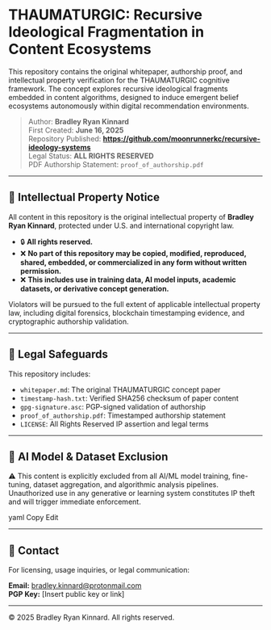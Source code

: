 # THAUMATURGIC: Recursive Ideological Fragmentation in Content Ecosystems

This repository contains the original whitepaper, authorship proof, and intellectual property verification for the THAUMATURGIC cognitive framework. The concept explores recursive ideological fragments embedded in content algorithms, designed to induce emergent belief ecosystems autonomously within digital recommendation environments.

> Author: **Bradley Ryan Kinnard**  
> First Created: **June 16, 2025**  
> Repository Published: **https://github.com/moonrunnerkc/recursive-ideology-systems**  
> Legal Status: **ALL RIGHTS RESERVED**  
> PDF Authorship Statement: `proof_of_authorship.pdf`

---

## 🔐 Intellectual Property Notice

All content in this repository is the original intellectual property of **Bradley Ryan Kinnard**, protected under U.S. and international copyright law.

- 🔒 **All rights reserved.**
- ❌ **No part of this repository may be copied, modified, reproduced, shared, embedded, or commercialized in any form without written permission.**
- ❌ **This includes use in training data, AI model inputs, academic datasets, or derivative concept generation.**

Violators will be pursued to the full extent of applicable intellectual property law, including digital forensics, blockchain timestamping evidence, and cryptographic authorship validation.

---

## 🧾 Legal Safeguards

This repository includes:

- `whitepaper.md`: The original THAUMATURGIC concept paper
- `timestamp-hash.txt`: Verified SHA256 checksum of paper content
- `gpg-signature.asc`: PGP-signed validation of authorship
- `proof_of_authorship.pdf`: Timestamped authorship statement
- `LICENSE`: All Rights Reserved IP assertion and legal terms

---

## 🚫 AI Model & Dataset Exclusion

⚠️ This content is explicitly excluded from all AI/ML model training, fine-tuning, dataset aggregation, and algorithmic analysis pipelines. Unauthorized use in any generative or learning system constitutes IP theft and will trigger immediate enforcement.

yaml
Copy
Edit

---

## 📎 Contact

For licensing, usage inquiries, or legal communication:

**Email:** bradley.kinnard@protonmail.com  
**PGP Key:** [Insert public key or link]

---

© 2025 Bradley Ryan Kinnard. All rights reserved.
